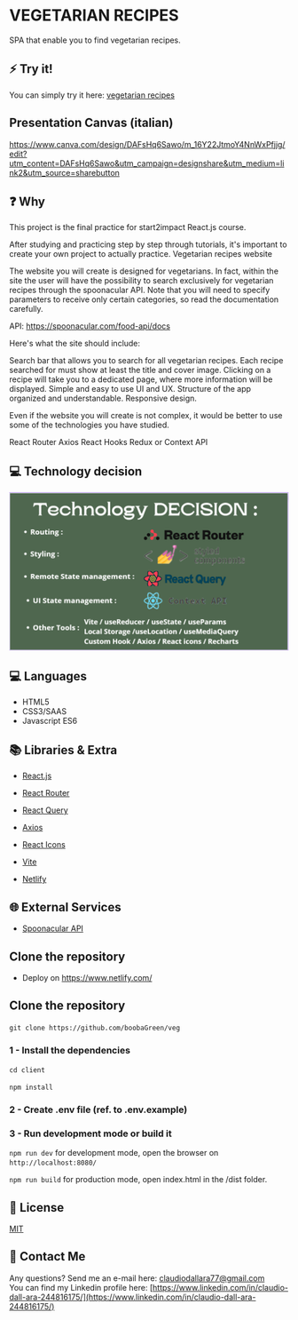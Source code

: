 # VEGETARIAN RECIPES

SPA that enable you to find vegetarian recipes.

## :zap: Try it!

You can simply try it here:
[vegetarian recipes](https://starlit-haupia-04c521.netlify.app/)

## Presentation Canvas (italian)

https://www.canva.com/design/DAFsHq6Sawo/m_16Y22JtmoY4NnWxPfjjg/edit?utm_content=DAFsHq6Sawo&utm_campaign=designshare&utm_medium=link2&utm_source=sharebutton

## :question: Why

This project is the final practice for start2impact React.js course.<br>

After studying and practicing step by step through tutorials, it's important to create your own project to actually practice.
Vegetarian recipes website

The website you will create is designed for vegetarians. In fact, within the site the user will have the possibility to search exclusively for vegetarian recipes through the spoonacular API. Note that you will need to specify parameters to receive only certain categories, so read the documentation carefully.

API: https://spoonacular.com/food-api/docs

Here's what the site should include:

Search bar that allows you to search for all vegetarian recipes.
Each recipe searched for must show at least the title and cover image.
Clicking on a recipe will take you to a dedicated page, where more information will be displayed.
Simple and easy to use UI and UX.
Structure of the app organized and understandable.
Responsive design.

Even if the website you will create is not complex, it would be better to use some of the technologies you have studied.

React Router
Axios
React Hooks
Redux or Context API

## :computer: Technology decision

![Screenshot](screenshot-1.png)

## :computer: Languages

- HTML5
- CSS3/SAAS
- Javascript ES6

## :books: Libraries & Extra

- [React.js](https://it.reactjs.org/)
- [React Router](https://reactrouter.com/en/main)
- [React Query](https://tanstack.com/query/v3/)
- [Axios](https://axios-http.com/)
- [React Icons](https://react-icons.github.io/react-icons/)

- [Vite](https://vitejs.dev/guide/env-and-mode.html)
- [Netlify](https://www.netlify.com/)

## :globe_with_meridians: External Services

- [Spoonacular API](https://spoonacular.com/food-api)

## Clone the repository

- Deploy on https://www.netlify.com/

## Clone the repository

`git clone https://github.com/boobaGreen/veg`

### 1 - Install the dependencies

`cd client`

`npm install`

### 2 - Create .env file (ref. to .env.example)

### 3 - Run development mode or build it

`npm run dev` for development mode, open the browser on `http://localhost:8080/`

`npm run build` for production mode, open index.html in the /dist folder.

## 📃 License

[MIT](https://choosealicense.com/licenses/mit/)

## 📧 Contact Me

Any questions? Send me an e-mail here: [claudiodallara77@gmail.com](mailto:claudiodallara77@gmail.com)  
You can find my Linkedin profile here: [https://www.linkedin.com/in/claudio-dall-ara-244816175/](https://www.linkedin.com/in/claudio-dall-ara-244816175/)
